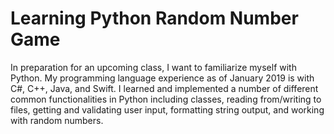 # Learning Python Random Number Game
In preparation for an upcoming class, I want to familiarize myself with Python. My programming language experience as of January 2019 is with C#, C++, Java, and Swift. I learned and implemented a number of different common functionalities in Python including classes, reading from/writing to files, getting and validating user input, formatting string output, and working with random numbers.
 
         
